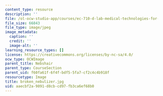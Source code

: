 ```yaml
---
content_type: resource
description: ''
file: /ol-ocw-studio-app/courses/ec-710-d-lab-medical-technologies-for-the-developing-world-spring-2010/aaecbf2a9891d8cbcd97fb3ca6ef68b0_broken_nebulizer.jpg
file_size: 66843
file_type: image/jpeg
image_metadata:
  caption: ''
  credit: ''
  image-alt: ''
learning_resource_types: []
license: https://creativecommons.org/licenses/by-nc-sa/4.0/
ocw_type: OCWImage
parent_title: Nebshair
parent_type: CourseSection
parent_uid: f60fa61f-6f4f-bdf5-5fa7-cf2c4c4b918f
resourcetype: Image
title: broken_nebulizer.jpg
uid: aaecbf2a-9891-d8cb-cd97-fb3ca6ef68b0
---
```

